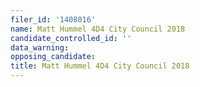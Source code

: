 ```yaml
---
filer_id: '1408016'
name: Matt Hummel 4D4 City Council 2018
candidate_controlled_id: ''
data_warning: 
opposing_candidate: 
title: Matt Hummel 4D4 City Council 2018
---
```


